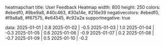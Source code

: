 heatmapchart
title: User Feedback Heatmap
width: 800
height: 250
colors: #ebedf0, #9be9a8, #40c463, #30a14e, #216e39
negativecolors: #ebedf0, #f9a8a8, #f67575, #e64545, #c92a2a
supportnegative: true

data:
2025-01-01 | 0.8
2025-01-02 | -0.5
2025-01-03 | 1.0
2025-01-04 | -0.3
2025-01-05 | 0.6
2025-01-06 | -0.9
2025-01-07 | 0.2
2025-01-08 | -0.7
2025-01-09 | 0.5
2025-01-10 | -0.2